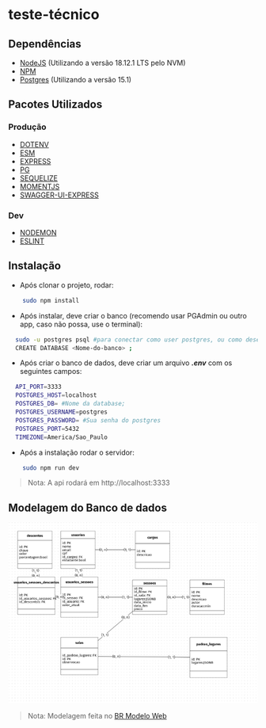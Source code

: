 # **teste-técnico**

## **Dependências**
  - [NodeJS](https://nodejs.org/en/) (Utilizando a versão 18.12.1 LTS pelo NVM)
  - [NPM](https://www.npmjs.com/)
  - [Postgres](https://www.postgresql.org/download/) (Utilizando a versão 15.1)

## **Pacotes Utilizados**

### Produção
  - [DOTENV](https://www.npmjs.com/package/dotenv)
  - [ESM](https://www.npmjs.com/package/esm)
  - [EXPRESS](https://expressjs.com/pt-br/)
  - [PG](https://node-postgres.com/)
  - [SEQUELIZE](https://sequelize.org/)
  - [MOMENTJS](https://momentjs.com/timezone/)
  - [SWAGGER-UI-EXPRESS](https://www.npmjs.com/package/swagger-ui-express)

### Dev
  - [NODEMON](https://nodemon.io/)
  - [ESLINT](https://eslint.org/)
## **Instalação**

* Após clonar o projeto, rodar:

```bash
    sudo npm install
``` 
* Após instalar, deve criar o banco (recomendo usar PGAdmin ou outro app, caso não possa, use o terminal): 

```bash
  sudo -u postgres psql #para conectar como user postgres, ou como desejar;
  CREATE DATABASE <Nome-do-banco> ;
```

* Após criar o banco de dados, deve criar um arquivo  ***.env***  com os seguintes campos:
  
```bash
  API_PORT=3333
  POSTGRES_HOST=localhost
  POSTGRES_DB= #Nome da database;
  POSTGRES_USERNAME=postgres
  POSTGRES_PASSWORD= #Sua senha do postgres
  POSTGRES_PORT=5432
  TIMEZONE=America/Sao_Paulo
```

* Após a instalação rodar o servidor:

```bash
    sudo npm run dev
``` 
> Nota: A api rodará em http://localhost:3333

## **Modelagem do Banco de dados**

![Imagem do banco modelado](https://raw.githubusercontent.com/pepz1n/teste-tecnico/main/src/assets/banco-logico-modelagem.png)

> Nota: Modelagem feita no [BR Modelo Web](https://app.brmodeloweb.com)
